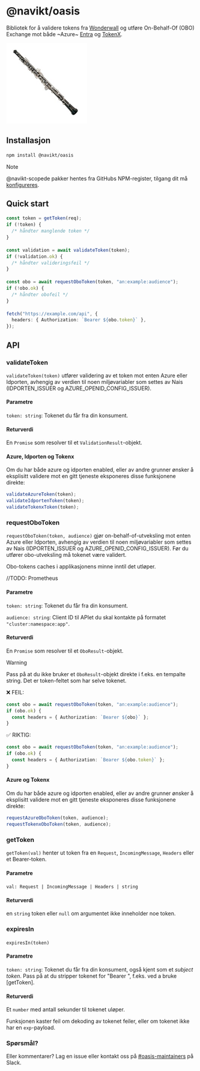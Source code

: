 # @navikt/oasis

Bibliotek for å validere tokens fra [Wonderwall](https://doc.nais.io/security/auth/wonderwall) og utføre On-Behalf-Of (OBO) Exchange mot både ~Azure~ [Entra](https://doc.nais.io/security/auth/azure-ad/) og [TokenX](https://doc.nais.io/security/auth/tokenx/).

![OBO](/img/obo.jpg)

## Installasjon

```bash
npm install @navikt/oasis
```

> [!NOTE]
> @navikt-scopede pakker hentes fra GitHubs NPM-register, tilgang dit må [konfigureres](https://github.com/navikt/frontend#github-npm-registry).

## Quick start

```ts
const token = getToken(req);
if (!token) {
  /* håndter manglende token */
}

const validation = await validateToken(token);
if (!validation.ok) {
  /* håndter valideringsfeil */
}

const obo = await requestOboToken(token, "an:example:audience");
if (!obo.ok) {
  /* håndter obofeil */
}

fetch("https://example.com/api", {
  headers: { Authorization: `Bearer ${obo.token}` },
});
```

## API

### validateToken

`validateToken(token)` utfører validering av et token mot enten Azure eller Idporten, avhengig av verdien til noen miljøvariabler som settes av Nais (IDPORTEN_ISSUER og AZURE_OPENID_CONFIG_ISSUER).

#### Parametre

`token: string`: Tokenet du får fra din konsument.

#### Returverdi

En `Promise` som resolver til et `ValidationResult`-objekt.

#### Azure, Idporten og Tokenx

Om du har både azure og idporten enabled, eller av andre grunner ønsker å eksplisitt validere mot en gitt tjeneste eksponeres disse funksjonene direkte:

```ts
validateAzureToken(token);
validateIdportenToken(token);
validateTokenxToken(token);
```

### requestOboToken

`requestOboToken(token, audience)` gjør on-behalf-of-utveksling mot enten Azure eller Idporten, avhengig av verdien til noen miljøvariabler som settes av Nais (IDPORTEN_ISSUER og AZURE_OPENID_CONFIG_ISSUER). Før du utfører obo-utveksling må tokenet være validert.

Obo-tokens caches i applikasjonens minne inntil det utløper.

//TODO: Prometheus

#### Parametre

`token: string`: Tokenet du får fra din konsument.

`audience: string`: Client ID til APIet du skal kontakte på formatet `"cluster:namespace:app"`.

#### Returverdi

En `Promise` som resolver til et `OboResult`-objekt.

> [!WARNING]  
> Pass på at du ikke bruker et `OboResult`-objekt direkte i f.eks. en tempalte string. Det er token-feltet som har selve tokenet.

❌ FEIL:

```ts
const obo = await requestOboToken(token, "an:example:audience");
if (obo.ok) {
  const headers = { Authorization: `Bearer ${obo}` };
}
```

✅ RIKTIG:

```ts
const obo = await requestOboToken(token, "an:example:audience");
if (obo.ok) {
  const headers = { Authorization: `Bearer ${obo.token}` };
}
```

#### Azure og Tokenx

Om du har både azure og idporten enabled, eller av andre grunner ønsker å eksplisitt validere mot en gitt tjeneste eksponeres disse funksjonene direkte:

```ts
requestAzureOboToken(token, audience);
requestTokenxOboToken(token, audience);
```

### getToken

`getToken(val)` henter ut token fra en `Request`, `IncomingMessage`, `Headers` eller et Bearer-token.

#### Parametre

`val: Request | IncomingMessage | Headers | string`

#### Returverdi

en `string` token eller `null` om argumentet ikke inneholder noe token.

### expiresIn

`expiresIn(token)`

#### Parametre

`token: string`: Tokenet du får fra din konsument, også kjent som et _subject token_. Pass på at du stripper tokenet for "Bearer ", f.eks. ved a bruke [getToken].

#### Returverdi

Et `number` med antall sekunder til tokenet uløper.

Funksjonen kaster feil om dekoding av tokenet feiler, eller om tokenet ikke har en `exp`-payload.

### Spørsmål?

Eller kommentarer? Lag en issue eller kontakt oss på [#oasis-maintainers](https://nav-it.slack.com/archives/C06GZFG0ELC) på Slack.
